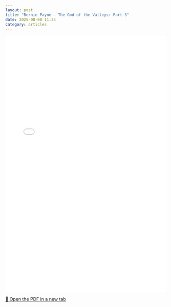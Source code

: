 ```yaml
---
layout: post
title: "Bernie Payne - The God of the Valleys: Part 3"
date: 2025-08-08 11:35
category: articles
---
```


<iframe 
    src="{{ '/assets/articles/Bernie-Payne-The-God-of-the-Valleys-Part-3.pdf' | relative_url }}" 
    width="100%" 
    height="800px" 
    style="border: none;">
</iframe>

<p>
    <a href="{{ '/assets/articles/Bernie-Payne-The-God-of-the-Valleys-Part-3.pdf' | relative_url }}" target="_blank">
        📄 Open the PDF in a new tab
    </a>
</p>
